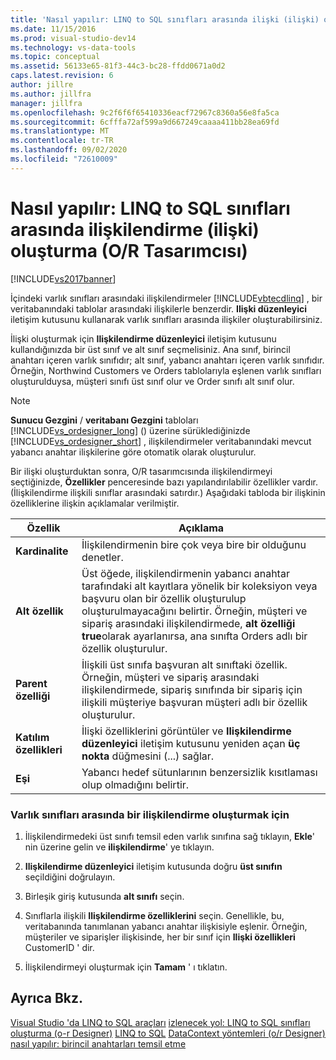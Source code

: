 ```yaml
---
title: 'Nasıl yapılır: LINQ to SQL sınıfları arasında ilişki (ilişki) oluşturma (O-R Designer) | Microsoft Docs'
ms.date: 11/15/2016
ms.prod: visual-studio-dev14
ms.technology: vs-data-tools
ms.topic: conceptual
ms.assetid: 56133e65-81f3-44c3-bc28-ffdd0671a0d2
caps.latest.revision: 6
author: jillre
ms.author: jillfra
manager: jillfra
ms.openlocfilehash: 9c2f6f6f65410336eacf72967c8360a56e8fa5ca
ms.sourcegitcommit: 6cfffa72af599a9d667249caaaa411bb28ea69fd
ms.translationtype: MT
ms.contentlocale: tr-TR
ms.lasthandoff: 09/02/2020
ms.locfileid: "72610009"
---
```

# <a name="how-to-create-an-association-relationship-between-linq-to-sql-classes-or-designer"></a>Nasıl yapılır: LINQ to SQL sınıfları arasında ilişkilendirme (ilişki) oluşturma (O/R Tasarımcısı)
[!INCLUDE[vs2017banner](../includes/vs2017banner.md)]

İçindeki varlık sınıfları arasındaki ilişkilendirmeler [!INCLUDE[vbtecdlinq](../includes/vbtecdlinq-md.md)] , bir veritabanındaki tablolar arasındaki ilişkilerle benzerdir. **Ilişki düzenleyici** iletişim kutusunu kullanarak varlık sınıfları arasında ilişkiler oluşturabilirsiniz.

 İlişki oluşturmak için **Ilişkilendirme düzenleyici** iletişim kutusunu kullandığınızda bir üst sınıf ve alt sınıf seçmelisiniz. Ana sınıf, birincil anahtarı içeren varlık sınıfıdır; alt sınıf, yabancı anahtarı içeren varlık sınıfıdır. Örneğin, Northwind Customers ve Orders tablolarıyla eşlenen varlık sınıfları oluşturulduysa, müşteri sınıfı üst sınıf olur ve Order sınıfı alt sınıf olur.

> [!NOTE]
> **Sunucu Gezgini** / **veritabanı Gezgini** tabloları [!INCLUDE[vs_ordesigner_long](../includes/vs-ordesigner-long-md.md)] () üzerine sürüklediğinizde [!INCLUDE[vs_ordesigner_short](../includes/vs-ordesigner-short-md.md)] , ilişkilendirmeler veritabanındaki mevcut yabancı anahtar ilişkilerine göre otomatik olarak oluşturulur.

 Bir ilişki oluşturduktan sonra, O/R tasarımcısında ilişkilendirmeyi seçtiğinizde, **Özellikler** penceresinde bazı yapılandırılabilir özellikler vardır. (İlişkilendirme ilişkili sınıflar arasındaki satırdır.) Aşağıdaki tabloda bir ilişkinin özelliklerine ilişkin açıklamalar verilmiştir.

|Özellik|Açıklama|
|--------------|-----------------|
|**Kardinalite**|İlişkilendirmenin bire çok veya bire bir olduğunu denetler.|
|**Alt özellik**|Üst öğede, ilişkilendirmenin yabancı anahtar tarafındaki alt kayıtlara yönelik bir koleksiyon veya başvuru olan bir özellik oluşturulup oluşturulmayacağını belirtir. Örneğin, müşteri ve sipariş arasındaki ilişkilendirmede, **alt özelliği** **true**olarak ayarlanırsa, ana sınıfta Orders adlı bir özellik oluşturulur.|
|**Parent özelliği**|İlişkili üst sınıfa başvuran alt sınıftaki özellik. Örneğin, müşteri ve sipariş arasındaki ilişkilendirmede, sipariş sınıfında bir sipariş için ilişkili müşteriye başvuran müşteri adlı bir özellik oluşturulur.|
|**Katılım özellikleri**|İlişki özelliklerini görüntüler ve **Ilişkilendirme düzenleyici** iletişim kutusunu yeniden açan **üç nokta** düğmesini (...) sağlar.|
|**Eşi**|Yabancı hedef sütunlarının benzersizlik kısıtlaması olup olmadığını belirtir.|

### <a name="to-create-an-association-between-entity-classes"></a>Varlık sınıfları arasında bir ilişkilendirme oluşturmak için

1. İlişkilendirmedeki üst sınıfı temsil eden varlık sınıfına sağ tıklayın, **Ekle**' nin üzerine gelin ve **ilişkilendirme**' ye tıklayın.

2. **Ilişkilendirme düzenleyici** iletişim kutusunda doğru **üst sınıfın** seçildiğini doğrulayın.

3. Birleşik giriş kutusunda **alt sınıfı** seçin.

4. Sınıflarla ilişkili **Ilişkilendirme özelliklerini** seçin. Genellikle, bu, veritabanında tanımlanan yabancı anahtar ilişkisiyle eşlenir. Örneğin, müşteriler ve siparişler ilişkisinde, her bir sınıf için **Ilişki özellikleri** CustomerID ' dir.

5. İlişkilendirmeyi oluşturmak için **Tamam** ' ı tıklatın.

## <a name="see-also"></a>Ayrıca Bkz.
 [Visual Studio 'da LINQ to SQL araçları](../data-tools/linq-to-sql-tools-in-visual-studio2.md) [izlenecek yol: LINQ to SQL sınıfları oluşturma (o-r Designer)](https://msdn.microsoft.com/library/35aad4a4-2e8a-46e2-ae09-5fbfd333c233) [LINQ to SQL](https://msdn.microsoft.com/library/73d13345-eece-471a-af40-4cc7a2f11655) [DataContext yöntemleri (o/r Designer)](../data-tools/datacontext-methods-o-r-designer.md) [nasıl yapılır: birincil anahtarları temsil etme](https://msdn.microsoft.com/library/63c65289-6539-42b2-8493-891c232018fa)
